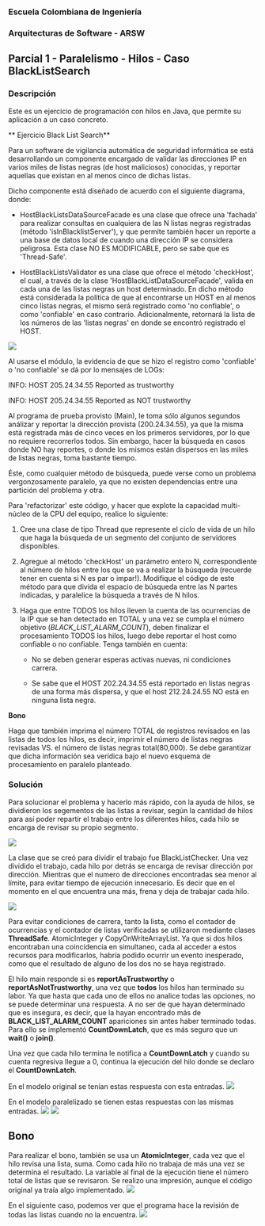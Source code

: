 
### Escuela Colombiana de Ingeniería
### Arquitecturas de Software - ARSW
## Parcial 1 - Paralelismo - Hilos - Caso BlackListSearch

### Descripción
  Este es un ejercicio de programación con hilos en Java, que permite su aplicación a un caso concreto.
  
** Ejercicio Black List Search**


Para un software de vigilancia automática de seguridad informática se está desarrollando un componente encargado de validar las direcciones IP en varios miles de listas negras (de host maliciosos) conocidas, y reportar aquellas que existan en al menos cinco de dichas listas. 

Dicho componente está diseñado de acuerdo con el siguiente diagrama, donde:

- HostBlackListsDataSourceFacade es una clase que ofrece una 'fachada' para realizar consultas en cualquiera de las N listas negras registradas (método 'isInBlacklistServer'), y que permite también hacer un reporte a una base de datos local de cuando una dirección IP se considera peligrosa. Esta clase NO ES MODIFICABLE, pero se sabe que es 'Thread-Safe'.

- HostBlackListsValidator es una clase que ofrece el método 'checkHost', el cual, a través de la clase 'HostBlackListDataSourceFacade', valida en cada una de las listas negras un host determinado. En dicho método está considerada la política de que al encontrarse un HOST en al menos cinco listas negras, el mismo será registrado como 'no confiable', o como 'confiable' en caso contrario. Adicionalmente, retornará la lista de los números de las 'listas negras' en donde se encontró registrado el HOST.

![](img/Model.png)

Al usarse el módulo, la evidencia de que se hizo el registro como 'confiable' o 'no confiable' se dá por lo mensajes de LOGs:

INFO: HOST 205.24.34.55 Reported as trustworthy

INFO: HOST 205.24.34.55 Reported as NOT trustworthy


Al programa de prueba provisto (Main), le toma sólo algunos segundos análizar y reportar la dirección provista (200.24.34.55), ya que la misma está registrada más de cinco veces en los primeros servidores, por lo que no requiere recorrerlos todos. Sin embargo, hacer la búsqueda en casos donde NO hay reportes, o donde los mismos están dispersos en las miles de listas negras, toma bastante tiempo.

Éste, como cualquier método de búsqueda, puede verse como un problema vergonzosamente paralelo, ya que no existen dependencias entre una partición del problema y otra.

Para 'refactorizar' este código, y hacer que explote la capacidad multi-núcleo de la CPU del equipo, realice lo siguiente:

1. Cree una clase de tipo Thread que represente el ciclo de vida de un hilo que haga la búsqueda de un segmento del conjunto de servidores disponibles.

2. Agregue al método 'checkHost' un parámetro entero N, correspondiente al número de hilos entre los que se va a realizar la búsqueda (recuerde tener en cuenta si N es par o impar!). Modifique el código de este método para que divida el espacio de búsqueda entre las N partes indicadas, y paralelice la búsqueda a través de N hilos.

3. Haga que entre TODOS los hilos lleven la cuenta de las ocurrencias de la IP que se han detectado en TOTAL y una vez se cumpla el número objetivo (_BLACK_LIST_ALARM_COUNT_), deben finalizar el procesamiento TODOS los hilos, luego debe reportar el host como confiable o no confiable. Tenga también en cuenta:  

	* No se deben generar esperas activas nuevas, ni condiciones carrera. 
	
	* Se sabe que el HOST 202.24.34.55 está reportado en listas negras de una forma más dispersa, y que el host 212.24.24.55 NO está en ninguna lista negra.


**Bono**

Haga que también imprima el número TOTAL de registros revisados en las listas de todos los hilos, es decir, imprimir el número de listas negras revisadas VS. el número de listas negras total(80,000). Se debe garantizar que dicha información sea verídica bajo el nuevo esquema de procesamiento en paralelo planteado.


### Solución
Para solucionar el problema y hacerlo más rápido, con la ayuda de hilos, se dividieron los segementos de las listas a revisar, según la cantidad de hilos
para así poder repartir el trabajo entre los diferentes hilos, cada hilo se encarga de revisar su propio segmento.

![](img/divison-hilos.png)

La clase que se creó para dividir el trabajo fue BlackListChecker.
Una vez dividido el trabajo, cada hilo por detrás se encarga de revisar dirección por dirección. Mientras que el numero de direcciones encontradas
sea menor al límite, para evitar tiempo de ejecución innecesario. Es decir que en el momento en el que encuentra una más, frena y deja de trabajar cada hilo.

![](img/checker-class.png)

Para evitar condiciones de carrera, tanto la lista, como el contador de ocurrencias y el contador de listas verificadas
se utilizaron mediante clases **ThreadSafe**. AtomicInteger y CopyOnWriteArrayList. Ya que si dos hilos encontraban una coincidencia en simultaneo, 
cada al acceder a estos recursos para modificarlos, habría podido ocurrir un evento inesperado, como que el resultado de alguno de los dos no se haya registrado.

El hilo main responde si es **reportAsTrustworthy** o **reportAsNotTrustworthy**, una vez que **todos** los hilos han terminado su labor. Ya que hasta que cada uno de ellos no analice todas las opciones,
no se puede determinar una respuesta. A no ser de que hayan determinado que es insegura, es decir, que la hayan encontrado más de **BLACK_LIST_ALARM_COUNT** apariciones sin antes haber terminado todas.
Para ello se implementó **CountDownLatch**, que es más seguro que un **wait()** o **join()**.

Una vez que cada hilo termina le notifica a **CountDownLatch** y cuando su cuenta regresiva llegue a 0, continua la ejecución del hilo donde se declaro el **CountDownLatch**.

En el modelo original se tenían estas respuesta con esta entradas.
![](img/solucion-original.png)

En el modelo paralelizado se tienen estas respuestas con las mismas entradas.
![](img/solucion-hilos-1.png)
![](img/solucion-hilos-2.png)

## Bono
Para realizar el bono, también se usa un **AtomicInteger**, cada vez que el hilo revisa una lista, suma. Como cada hilo no trabaja de más una vez se determina el resultado. La variable al final de la ejecución tiene el número total de listas que se revisaron.
Se realizo una impresión, aunque el código original ya traía algo implementado.
![](img/bono-code.png)

En el siguiente caso, podemos ver que el programa hace la revisión de todas las listas cuando no la encuentra.
![](img/bono-result.png)

